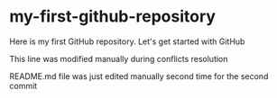 # my-first-github-repository
Here is my first GitHub repository. Let's get started with GitHub

This line was modified manually during conflicts resolution

README.md file was just edited manually second time for the second commit
